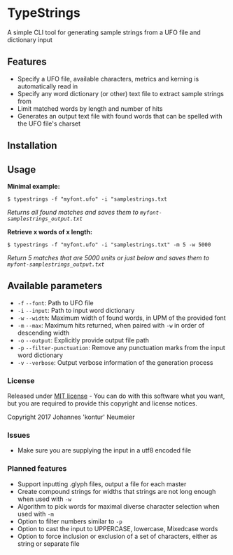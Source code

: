 # TypeStrings

A simple CLI tool for generating sample strings from a UFO file and dictionary input

## Features

* Specify a UFO file, available characters, metrics and kerning is automatically read in
* Specify any word dictionary (or other) text file to extract sample strings from
* Limit matched words by length and number of hits
* Generates an output text file with found words that can be spelled with the UFO file's charset

## Installation

## Usage

**Minimal example:**

`$ typestrings -f "myfont.ufo" -i "samplestrings.txt`

*Returns all found matches and saves them to `myfont-samplestrings_output.txt`*

**Retrieve x words of x length:**

`$ typestrings -f "myfont.ufo" -i "samplestrings.txt" -m 5 -w 5000`

*Return 5 matches that are 5000 units or just below and saves them to `myfont-samplestrings_output.txt`* 

## Available parameters

* `-f` `--font`: Path to UFO file
* `-i` `--input`: Path to input word dictionary
* `-w` `--width`: Maximum width of found words, in UPM of the provided font
* `-m` `--max`: Maximum hits returned, when paired with `-w` in order of descending width
* `-o` `--output`: Explicitly provide output file path
* `-p` `--filter-punctuation`: Remove any punctuation marks from the input word dictionary
* `-v` `--verbose`: Output verbose information of the generation process

### License
Released under [MIT license](LICENSE.txt) - You can do with this software what you want, but you are required to provide this copyright and license notices.

Copyright 2017 Johannes 'kontur' Neumeier

### Issues
* Make sure you are supplying the input in a utf8 encoded file

### Planned features
* Support inputting .glyph files, output a file for each master
* Create compound strings for widths that strings are not long enough when used with `-w`
* Algorithm to pick words for maximal diverse character selection when used with `-m`
* Option to filter numbers similar to `-p`
* Option to cast the input to UPPERCASE, lowercase, Mixedcase words
* Option to force inclusion or exclusion of a set of characters, either as string or separate file